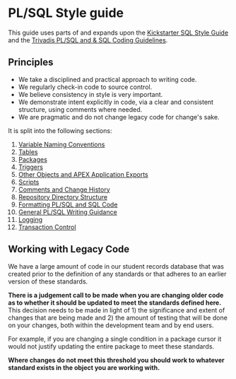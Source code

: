 # PL/SQL Style guide

This guide uses parts of and expands upon  the [Kickstarter SQL Style Guide](https://gist.github.com/fredbenenson/7bb92718e19138c20591) and the [Trivadis PL/SQL and & SQL Coding Guidelines](https://trivadis.github.io/plsql-and-sql-coding-guidelines/v4.2/).

## Principles

* We take a disciplined and practical approach to writing code.
* We regularly check-in code to source control.
* We believe consistency in style is very important.
* We demonstrate intent explicitly in code, via a clear and consistent structure, using comments where needed.
* We are pragmatic and do not change legacy code for change's sake.

It is split into the following sections:

1. [Variable Naming Conventions](pl_sql_naming_conventions.md)
2. [Tables](pl_sql_tables.md)
3. [Packages](pl_sql_packages.md)
4. [Triggers](pl_sql_triggers.md)
5. [Other Objects and APEX Application Exports](pl_sql_other_objects.md)
6. [Scripts](pl_sql_scripts.md)
7. [Comments and Change History](pl_sql_comments_history.md)
8. [Repository Directory Structure](pl_sql_repo_structure.md) 
9. [Formatting PL/SQL and SQL Code](pl_sql_fomatting_code.md)
10. [General PL/SQL Writing Guidance](pl_sql_general_guidance.md)
11. [Logging](pl_sql_logging.md)
12. [Transaction Control](pl_sql_transaction_control.md)

## Working with Legacy Code

We have a large amount of code in our student records database that was created prior to the definition of any standards or that adheres to an earlier version of these standards. 

**There is a judgement call to be made when you are changing older code as to whether it should be updated to meet the standards defined here.** This decision needs to be made in light of 1) the significance and extent of changes that are being made and 2) the amount of testing that will be done on your changes, both within the development team and by end users. 

For example, if you are changing a single condition in a package cursor it would not justify updating the entire package to meet these standards.

**Where changes do not meet this threshold you should work to whatever standard exists in the object you are working with.** 
